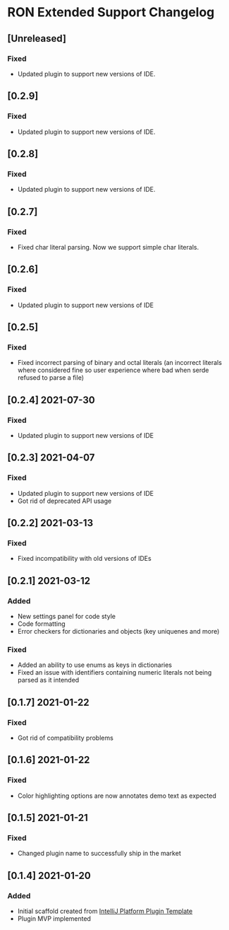 <!-- Keep a Changelog guide -> https://keepachangelog.com -->

# RON Extended Support Changelog

## [Unreleased]
### Fixed
- Updated plugin to support new versions of IDE.

## [0.2.9]
### Fixed
- Updated plugin to support new versions of IDE.

## [0.2.8]
### Fixed
- Updated plugin to support new versions of IDE.

## [0.2.7]
### Fixed
- Fixed char literal parsing. Now we support simple char literals.

## [0.2.6]
### Fixed
- Updated plugin to support new versions of IDE

## [0.2.5]
### Fixed
- Fixed incorrect parsing of binary and octal literals (an incorrect literals where considered fine 
so user experience where bad when serde refused to parse a file)

## [0.2.4] 2021-07-30
### Fixed
- Updated plugin to support new versions of IDE

## [0.2.3] 2021-04-07
### Fixed
- Updated plugin to support new versions of IDE
- Got rid of deprecated API usage

## [0.2.2] 2021-03-13
### Fixed
- Fixed incompatibility with old versions of IDEs

## [0.2.1] 2021-03-12
### Added
- New settings panel for code style
- Code formatting
- Error checkers for dictionaries and objects (key uniquenes and more)

### Fixed
- Added an ability to use enums as keys in dictionaries
- Fixed an issue with identifiers containing numeric literals not being parsed as it intended

## [0.1.7] 2021-01-22
### Fixed
- Got rid of compatibility problems

## [0.1.6] 2021-01-22
### Fixed
- Color highlighting options are now annotates demo text as expected

## [0.1.5] 2021-01-21
### Fixed
- Changed plugin name to successfully ship in the market

## [0.1.4] 2021-01-20
### Added
- Initial scaffold created from [IntelliJ Platform Plugin Template](https://github.com/JetBrains/intellij-platform-plugin-template)
- Plugin MVP implemented